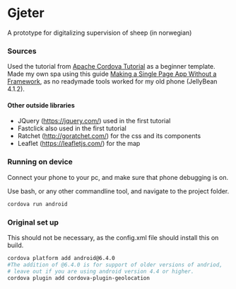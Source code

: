 # Gjeter
A prototype for digitalizing supervision of sheep (in norwegian)

### Sources
Used the tutorial from [Apache Cordova Tutorial][1] as a beginner template. 
Made my own spa using this guide [Making a Single Page App Without a Framework][2], 
as no readymade tools worked for my old phone (JellyBean 4.1.2).

[1]: https://ccoenraets.github.io/cordova-tutorial/index.html
[2]: https://tutorialzine.com/2015/02/single-page-app-without-a-framework

#### Other outside libraries
- JQuery (https://jquery.com/) used in the first tutorial
- Fastclick also used in the first tutorial
- Ratchet (http://goratchet.com/) for the css and its components
- Leaflet (https://leafletjs.com/) for the map

### Running on device
Connect your phone to your pc, and make sure that phone debugging is on. 

Use bash, or any other commandline tool, and navigate to the project folder.
```bash
cordova run android
```

### Original set up
This should not be necessary, as the config.xml file should install this on build.
```bash
cordova platform add android@6.4.0
#The addition of @6.4.0 is for support of older versions of andriod,
# leave out if you are using android version 4.4 or higher.
cordova plugin add cordova-plugin-geolocation
```
